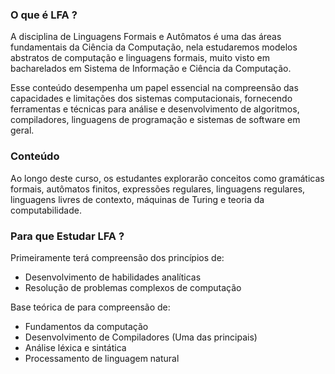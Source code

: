 ### O que é LFA ?

A disciplina de Linguagens Formais e Autômatos é uma das áreas fundamentais da Ciência da Computação, nela estudaremos modelos abstratos de computação e linguagens formais, muito visto em bacharelados em Sistema de Informação e Ciência da Computação. 

Esse conteúdo desempenha um papel essencial na compreensão das capacidades e limitações dos sistemas computacionais, fornecendo ferramentas e técnicas para análise e desenvolvimento de algoritmos, compiladores, linguagens de programação e sistemas de software em geral.
### Conteúdo

Ao longo deste curso, os estudantes explorarão conceitos como gramáticas formais, autômatos finitos, expressões regulares, linguagens regulares, linguagens livres de contexto, máquinas de Turing e teoria da computabilidade. 

### Para que Estudar LFA ?

Primeiramente terá compreensão dos princípios de:
- Desenvolvimento de habilidades analíticas
- Resolução de problemas complexos de computação

Base teórica de para compreensão de:
- Fundamentos da computação
- Desenvolvimento de Compiladores (Uma das principais)
- Análise léxica e sintática
- Processamento de linguagem natural

